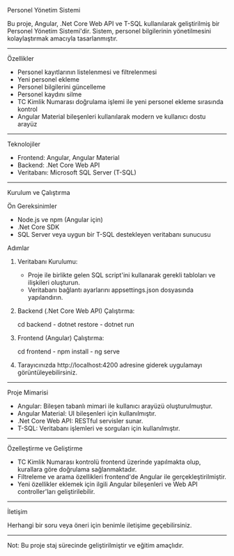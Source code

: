Personel Yönetim Sistemi

Bu proje, Angular, .Net Core Web API ve T-SQL kullanılarak geliştirilmiş bir Personel Yönetim Sistemi'dir. Sistem, personel bilgilerinin yönetilmesini kolaylaştırmak amacıyla tasarlanmıştır.

---

Özellikler

- Personel kayıtlarının listelenmesi ve filtrelenmesi
- Yeni personel ekleme
- Personel bilgilerini güncelleme
- Personel kaydını silme
- TC Kimlik Numarası doğrulama işlemi ile yeni personel ekleme sırasında kontrol
- Angular Material bileşenleri kullanılarak modern ve kullanıcı dostu arayüz

---

Teknolojiler

- Frontend: Angular, Angular Material
- Backend: .Net Core Web API
- Veritabanı: Microsoft SQL Server (T-SQL)

---

Kurulum ve Çalıştırma

Ön Gereksinimler

- Node.js ve npm (Angular için)
- .Net Core SDK
- SQL Server veya uygun bir T-SQL destekleyen veritabanı sunucusu

Adımlar

1. Veritabanı Kurulumu:

   - Proje ile birlikte gelen SQL script'ini kullanarak gerekli tabloları ve ilişkileri oluşturun.
   - Veritabanı bağlantı ayarlarını appsettings.json dosyasında yapılandırın.

2. Backend (.Net Core Web API) Çalıştırma:

   cd backend -
   dotnet restore -
   dotnet run

3. Frontend (Angular) Çalıştırma:

   cd frontend -
   npm install -
   ng serve

4. Tarayıcınızda http://localhost:4200 adresine giderek uygulamayı görüntüleyebilirsiniz.

---

Proje Mimarisi

- Angular: Bileşen tabanlı mimari ile kullanıcı arayüzü oluşturulmuştur.
- Angular Material: UI bileşenleri için kullanılmıştır.
- .Net Core Web API: RESTful servisler sunar.
- T-SQL: Veritabanı işlemleri ve sorguları için kullanılmıştır.

---

Özelleştirme ve Geliştirme

- TC Kimlik Numarası kontrolü frontend üzerinde yapılmakta olup, kurallara göre doğrulama sağlanmaktadır.
- Filtreleme ve arama özellikleri frontend'de Angular ile gerçekleştirilmiştir.
- Yeni özellikler eklemek için ilgili Angular bileşenleri ve Web API controller'ları geliştirilebilir.

---

İletişim

Herhangi bir soru veya öneri için benimle iletişime geçebilirsiniz.

---

Not: Bu proje staj sürecinde geliştirilmiştir ve eğitim amaçlıdır.

